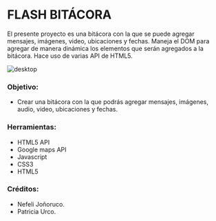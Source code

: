 # FLASH BITÁCORA
El presente proyecto es una bitácora con la que se puede agregar mensajes, imágenes, video, ubicaciones y fechas. Maneja el DOM para agregar de manera dinámica los elementos que serán agregados a la bitácora. Hace uso de varias API de HTML5.

![desktop](https://user-images.githubusercontent.com/32307161/38396925-5a782b3e-3900-11e8-87f7-0b8413d25a2d.png)

### Objetivo:

+ Crear una bitácora con la que podrás agregar mensajes, imágenes, audio, video, ubicaciones y fechas.

### Herramientas:

+ HTML5 API
+ Google maps API
+ Javascript
+ CSS3
+ HTML5

### Créditos:

+ Nefeli Joñoruco.
+ Patricia Urco.